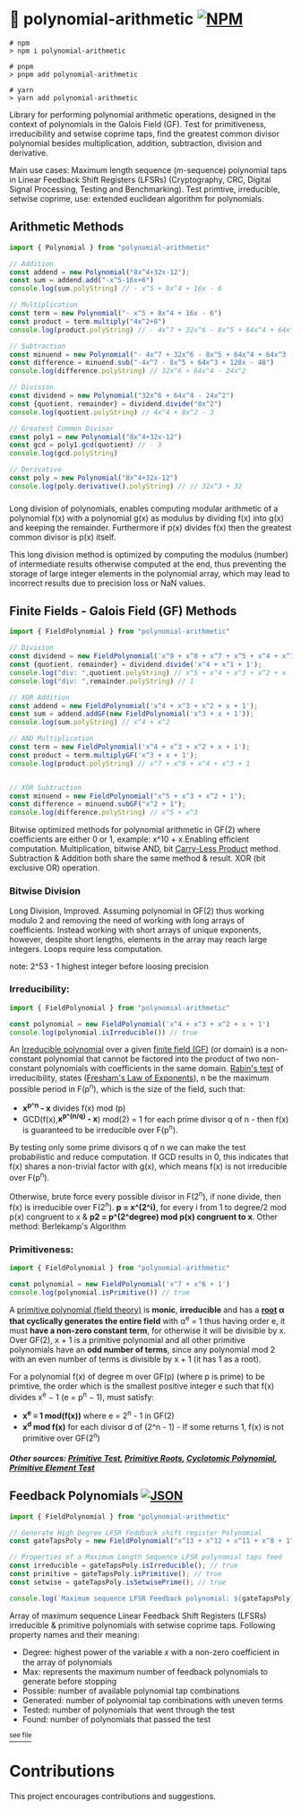 # 🧮 polynomial-arithmetic [![NPM](https://img.shields.io/npm/v/polynomial-arithmetic.svg)](https://www.npmjs.com/package/polynomial-arithmetic)

```
# npm
> npm i polynomial-arithmetic

# pnpm
> pnpm add polynomial-arithmetic

# yarn
> yarn add polynomial-arithmetic
```

Library for performing polynomial arithmetic operations, designed in the context of polynomials in the Galois Field (GF). Test for primitiveness, irreducibility and setwise coprime taps, find the greatest common divisor polynomial besides multiplication, addition, subtraction, division and derivative.

Main use cases: Maximum length sequence (m-sequence) polynomial taps in Linear Feedback Shift Registers (LFSRs) (Cryptography, CRC, Digital Signal Processing, Testing and Benchmarking). Test primtive, irreducible, setwise coprime, use: extended euclidean algorithm for polynomials.

## Arithmetic Methods

```typescript
import { Polynomial } from "polynomial-arithmetic"

// Addition
const addend = new Polynomial("8x^4+32x-12");
const sum = addend.add("-x^5-16x+6")
console.log(sum.polyString) // - x^5 + 8x^4 + 16x - 6

// Multiplication
const term = new Polynomial("- x^5 + 8x^4 + 16x - 6")
const product = term.multiply("4x^2+8")
console.log(product.polyString) // - 4x^7 + 32x^6 - 8x^5 + 64x^4 + 64x^3 - 24x^2 + 128x - 48

// Subtraction
const minuend = new Polynomial("- 4x^7 + 32x^6 - 8x^5 + 64x^4 + 64x^3 - 24x^2 + 128x - 48")
const difference = minuend.sub("-4x^7 - 8x^5 + 64x^3 + 128x - 48")
console.log(difference.polyString) // 32x^6 + 64x^4 - 24x^2

// Division
const dividend = new Polynomial("32x^6 + 64x^4 - 24x^2")
const {quotient, remainder} = dividend.divide("8x^2")
console.log(quotient.polyString) // 4x^4 + 8x^2 - 3

// Greatest Common Divisor
const poly1 = new Polynomial("8x^4+32x-12")
const gcd = poly1.gcd(quotient) // - 3
console.log(gcd.polyString)

// Derivative
const poly = new Polynomial("8x^4+32x-12")
console.log(poly.derivative().polyString) // // 32x^3 + 32
```
###
Long division of polynomials, enables computing modular arithmetic of a polynomial f(x) with a polynomial g(x) as modulus by dividing f(x) into g(x) and keeping the remainder. Furthermore if p(x) divides f(x) then the greatest common divisor is p(x) itself.

This long division method is optimized by computing the modulus (number) of intermediate results otherwise computed at the end, thus preventing the storage of large integer elements in the polynomial array, which may lead to incorrect results due to precision loss or NaN values.

## Finite Fields - Galois Field (GF) Methods
```typescript
import { FieldPolynomial } from "polynomial-arithmetic"

// Division
const dividend = new FieldPolynomial('x^9 + x^8 + x^7 + x^5 + x^4 + x^1 + 1');
const {quotient, remainder} = dividend.divide('x^4 + x^1 + 1');
console.log("div: ",quotient.polyString) // x^5 + x^4 + x^3 + x^2 + x
console.log("div: ",remainder.polyString) // 1

// XOR Addition
const addend = new FieldPolynomial('x^4 + x^3 + x^2 + x + 1');
const sum = addend.addGF(new FieldPolynomial('x^3 + x + 1'));
console.log(sum.polyString) // x^4 + x^2

// AND Multiplication
const term = new FieldPolynomial('x^4 + x^3 + x^2 + x + 1');
const product = term.multiplyGF('x^3 + x + 1');
console.log(product.polyString) // x^7 + x^6 + x^4 + x^3 + 1


// XOR Subtraction
const minuend = new FieldPolynomial("x^5 + x^3 + x^2 + 1");
const difference = minuend.subGF("x^2 + 1");
console.log(difference.polyString) // x^5 + x^3
```

Bitwise optimized methods for polynomial arithmetic in GF(2) where coefficients are either 0 or 1, example: x^10 + x.Enabling efficient computation. Multiplication, bitwise AND, bit [Carry-Less Product](https://en.wikipedia.org/wiki/Carry-less_product) method. Subtraction & Addition both share the same method & result. XOR (bit exclusive OR) operation.

### Bitwise Division

Long Division, Improved. Assuming polynomial in GF(2) thus working modulo 2 and removing the need of working with long arrays of coefficients. Instead working with short arrays of unique exponents, however, despite short lengths, elements in the array may reach large integers. Loops require less computation.

note: 2^53 - 1 highest integer before loosing precision

### Irreducibility:
```typescript
import { FieldPolynomial } from "polynomial-arithmetic"

const polynomial = new FieldPolynomial('x^4 + x^3 + x^2 + x + 1')
console.log(polynomial.isIrreducible()) // true
```

An [Irreducible  polynomial](https://en.m.wikipedia.org/wiki/Irreducible_polynomial#Over_the_integers_and_finite_fields) over a given [finite field (GF)](https://en.m.wikipedia.org/wiki/Factorization_of_polynomials_over_finite_fields) (or domain) is a non-constant polynomial that cannot be factored into the product of two non-constant polynomials with coefficients in the same domain. [Rabin's test](https://math.stackexchange.com/questions/1343450/how-can-i-prove-irreducibility-of-polynomial-over-a-finite-field) of irreducibility, states ([Fresham's Law of Exponents](https://math.stackexchange.com/a/530497)), n be the maximum possible period in F(p<sup>n</sup>), which is the size of the field, such that:
-  **x<sup>p^n</sup> - x** divides f(x) mod (p)
- GCD(f(x),**x<sup>p^(n/q)</sup> - x**) mod(2) = 1 for each prime divisor q of n - then f(x) is guaranteed to be irreducible over F(p<sup>n</sup>).

By testing only some prime divisors q of n we can make the test probabilistic and reduce computation. If GCD results in 0, this indicates that f(x) shares a non-trivial factor with g(x), which means f(x) is not irreducible over F(p<sup>n</sup>).

Otherwise, brute force every possible divisor in F(2<sup>n</sup>), if none divide, then f(x) is irreducible over F(2<sup>n</sup>). **p = x^(2^i)**, for every i from 1 to degree/2 mod p(x) congruent to x & **p2 = p^(2^degree) mod p(x) congruent to x**. Other method: Berlekamp's Algorithm

### Primitiveness:
```typescript
import { FieldPolynomial } from "polynomial-arithmetic"

const polynomial = new FieldPolynomial('x^7 + x^6 + 1')
console.log(polynomial.isPrimitive()) // true
```

A [primitive polynomial (field theory)](https://en.m.wikipedia.org/wiki/Primitive_polynomial_(field_theory)#:~:text=An%20irreducible%20polynomial%20F(x,n%20%3D%20pm%20%E2%88%92%201.)) is **monic**, **irreducible**  and has a **[root](https://en.m.wikipedia.org/wiki/Root_of_unity#primitive) α that cyclically  generates the entire field** with α<sup>e</sup> = 1 thus having order e, it must **have a non-zero constant term**, for otherwise it will be divisible by x. Over GF(2), x + 1 is a primitive polynomial and all other primitive polynomials have an **odd number of terms**, since any polynomial mod 2 with an even number of terms is divisible by x + 1 (it has 1 as a root).

For a polynomial f(x) of degree m over GF(p) (where p is prime) to be primtive, the order which is the smallest positive integer e such that f(x) divides x<sup>e</sup> − 1 (e = p<sup>n</sup> − 1), must satisfy:

- **x<sup>e</sup> ≡ 1 mod(f(x))** where e = 2<sup>n</sup> - 1 in GF(2)
- **x<sup>d</sup> mod f(x)** for each divisor d of (2^n - 1) - If some returns 1, f(x) is not primitive over GF(2<sup>n</sup>)

##### Other sources: [Primitive Test](https://math.stackexchange.com/questions/312186/understanding-primitive-polynomials-in-gf2), [Primitive Roots](https://math.stackexchange.com/questions/76045/reed-solomon-polynomial-generator/76136#76136), [Cyclotomic Polynomial](https://en.m.wikipedia.org/wiki/Cyclotomic_polynomial), [Primitive Element Test](https://math.stackexchange.com/questions/1740490/finite-fields-efficient-primitive-element-test)

## Feedback Polynomials [![JSON](https://img.shields.io/badge/Feedback_Polynomials-JSON-blue)](https://gist.github.com/JimGitFE/6fa73d23cdbbd8d41c45d55f9f1527ac)

```typescript
import { FieldPolynomial } from "polynomial-arithmetic"

// Generate High Degree LFSR Feddback shift register Polynomial
const gateTapsPoly = new FieldPolynomial("x^13 + x^12 + x^11 + x^8 + 1");

// Properties of a Maximum Length Sequence LFSR polynomial taps feed
const irreducible = gateTapsPoly.isIrreducible(); // true
const primitive = gateTapsPoly.isPrimitive(); // true
const setwise = gateTapsPoly.isSetwisePrime(); // true

console.log(`Maximum sequence LFSR Feedback polynomial: ${gateTapsPoly}`)
```
Array of maximum sequence Linear Feedback Shift Registers (LFSRs) irreducible & primitive polynomials with setwise coprime taps. Following property names and their meaning:

- Degree: highest power of the variable 𝑥 with a non-zero coefficient in the array of polynomials
- Max: represents the maximum number of feedback polynomials to generate before stopping
- Possible: number of available polynomial tap combinations
- Generated: number of polynomial tap combinations with uneven terms
- Tested: number of polynomials that went through the test
- Found: number of polynomials that passed the test

[<sup>see file</sup>](https://gist.github.com/JimGitFE/6fa73d23cdbbd8d41c45d55f9f1527ac)

# Contributions

This project encourages contributions and suggestions.
